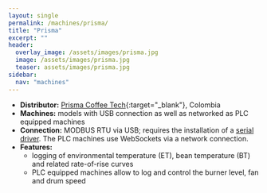 ```yaml
---
layout: single
permalink: /machines/prisma/
title: "Prisma"
excerpt: ""
header:
  overlay_image: /assets/images/prisma.jpg
  image: /assets/images/prisma.jpg
  teaser: assets/images/prisma.jpg
sidebar:
  nav: "machines"
---
```


* __Distributor:__ [Prisma Coffee Tech](https://www.prismacoffeetech.com/){:target="_blank"}, Colombia
* __Machines:__ models with USB connection as well as networked as PLC equipped machines
* __Connection:__ MODBUS RTU via USB; requires the installation of a [serial driver](/modbus_serial/). The PLC machines use WebSockets via a network connection.
* __Features:__ 
  - logging of environmental temperature (ET), bean temperature (BT) and related rate-of-rise curves
  - PLC equipped machines allow to log and control the burner level, fan and drum speed